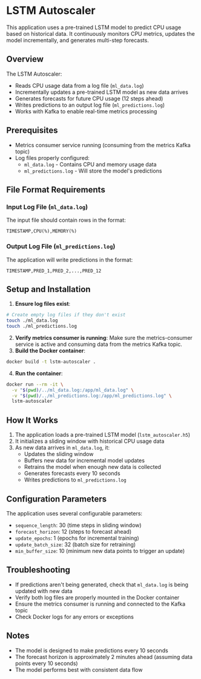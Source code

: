 # LSTM Autoscaler

This application uses a pre-trained LSTM model to predict CPU usage based on historical data. It continuously monitors CPU metrics, updates the model incrementally, and generates multi-step forecasts.

## Overview

The LSTM Autoscaler:

- Reads CPU usage data from a log file (`ml_data.log`)
- Incrementally updates a pre-trained LSTM model as new data arrives
- Generates forecasts for future CPU usage (12 steps ahead)
- Writes predictions to an output log file (`ml_predictions.log`)
- Works with Kafka to enable real-time metrics processing


## Prerequisites

- Metrics consumer service running (consuming from the metrics Kafka topic)
- Log files properly configured:
    - `ml_data.log` - Contains CPU and memory usage data
    - `ml_predictions.log` - Will store the model's predictions


## File Format Requirements

### Input Log File (`ml_data.log`)

The input file should contain rows in the format:

```
TIMESTAMP,CPU(%),MEMORY(%)
```


### Output Log File (`ml_predictions.log`)

The application will write predictions in the format:

```
TIMESTAMP,PRED_1,PRED_2,...,PRED_12
```


## Setup and Installation

1. **Ensure log files exist**:

```bash
# Create empty log files if they don't exist
touch ./ml_data.log
touch ./ml_predictions.log
```

2. **Verify metrics consumer is running**:
Make sure the metrics-consumer service is active and consuming data from the metrics Kafka topic.
3. **Build the Docker container**:

```bash
docker build -t lstm-autoscaler .
```

4. **Run the container**:

```bash
docker run --rm -it \
  -v "$(pwd)/../ml_data.log:/app/ml_data.log" \
  -v "$(pwd)/../ml_predictions.log:/app/ml_predictions.log" \
  lstm-autoscaler
```


## How It Works

1. The application loads a pre-trained LSTM model (`lstm_autoscaler.h5`)
2. It initializes a sliding window with historical CPU usage data
3. As new data arrives in `ml_data.log`, it:
    - Updates the sliding window
    - Buffers new data for incremental model updates
    - Retrains the model when enough new data is collected
    - Generates forecasts every 10 seconds
    - Writes predictions to `ml_predictions.log`

## Configuration Parameters

The application uses several configurable parameters:

- `sequence_length`: 30 (time steps in sliding window)
- `forecast_horizon`: 12 (steps to forecast ahead)
- `update_epochs`: 1 (epochs for incremental training)
- `update_batch_size`: 32 (batch size for retraining)
- `min_buffer_size`: 10 (minimum new data points to trigger an update)


## Troubleshooting

- If predictions aren't being generated, check that `ml_data.log` is being updated with new data
- Verify both log files are properly mounted in the Docker container
- Ensure the metrics consumer is running and connected to the Kafka topic
- Check Docker logs for any errors or exceptions


## Notes

- The model is designed to make predictions every 10 seconds
- The forecast horizon is approximately 2 minutes ahead (assuming data points every 10 seconds)
- The model performs best with consistent data flow
